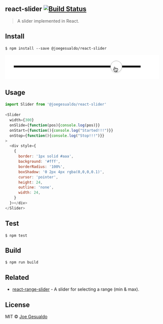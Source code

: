 ## react-slider [![Build Status](https://travis-ci.org/joegesualdo/react-slider.svg?branch=master)](https://travis-ci.org/joegesualdo/react-slider)
> A slider implemented in React.

## Install
```
$ npm install --save @joegesualdo/react-slider 
```

![react-slider-demo](https://github.com/joegesualdo/react-slider/raw/master/demo.gif)

## Usage
```javascript
import Slider from '@joegesualdo/react-slider'

<Slider
  width={300}
  onSlide={function(pos){console.log(pos)}}
  onStart={function(){console.log("Started!!!")}}
  onStop={function(){console.log("Stop!!!")}}
>
  <div style={
    {
      border: '1px solid #aaa',
      background: '#fff',
      borderRadius: '100%',
      boxShadow: '0 2px 4px rgba(0,0,0,0.1)',
      cursor: 'pointer',
      height: 24,
      outline: 'none',
      width: 24,
    }
  }></div>
</Slider>
```

## Test
```
$ npm test
```
## Build
```
$ npm run build
```

## Related
- [react-range-slider](https://github.com/joegesualdo/react-range-slider) - A slider for selecting a range (min & max).

## License
MIT © [Joe Gesualdo]()
